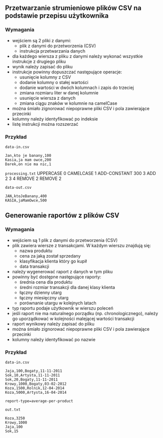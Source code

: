 ## Przetwarzanie strumieniowe plików CSV na podstawie przepisu użytkownika

### Wymagania

 - wejściem są 2 pliki z danymi:
   - plik z danymi do przetworzenia (CSV)
   - instrukcja przetwarzania danych
 - dla każdego wiersza z pliku z danymi należy wykonać wszystkie instrukcje z drugiego pliku
 - wynik należy zapisać do pliku
 - instrukcje powinny dopuszczać następujące operacje:
   - usunięcie kolumny z CSV
   - dodanie kolumny o stałej wartości
   - dodanie wartości w dwóch kolumnach i zapis do trzeciej
   - zmiana rozmiaru liter w danej kolumnie
   - usunięcie wiersza z danych
   - zmiana ciągu znaków w kolumnie na camelCase
 - można śmiało zignorować niepoprawne pliki CSV i pola zawierające przecinki
 - kolumny należy identyfikować po indeksie
 - listę instrukcji można rozszerzać
 
### Przykład

`data-in.csv`
```
Jan,kto je banany,100
Kasia,ja mam owce,200
Darek,on nie ma nic,1
```

`processing.txt`
UPPERCASE 0
CAMELCASE 1
ADD-CONSTANT 300 3
ADD 2 3 4
REMOVE 2
REMOVE 2

`data-out.csv`
```
JAN,ktoJeBanany,400
KASIA,jaMamOwce,500
```

## Generowanie raportów z plików CSV
### Wymagania
 - wejściem są 1 plik z danymi do przetworzenia (CSV)
 - plik zawiera wiersze z transakcjami. W każdym wierszu znajdują się:
   - nazwa produktu
   - cena za jaką został sprzedany
   - klasyfikacja klienta który go kupił
   - data transakcji
 - należy wygenerować raport z danych w tym pliku
 - powinny być dostępne następujące raporty:
   - średnia cena dla produktu
   - średni rozmiar transakcji dla danej klasy klienta
   - łączny dzienny utarg
   - łączny miesięczny utarg
   - porównanie utargu w kolejnych latach
 - typ raportu podaje użytkownik w wierszu poleceń
 - jeśli raport nie ma naturalnego porządku (np. chronologicznego), należy go uporządkować w kolejności malejącej wartości transakcji
 - raport wynikowy należy zapisać do pliku
 - można śmiało zignorować niepoprawne pliki CSV i pola zawierające przecinki
 - kolumny należy identyfikować po nazwie

### Przykład

`data-in.csv`
```
Jaja,100,Bogaty,11-11-2011
Sok,10,Artysta,11-11-2011
Sok,20,Bogaty,11-11-2011
Krowy,1000,Bogaty,03-02-2012
Koza,1500,Rolnik,12-04-2014
Koza,5000,Artysta,16-04-2014
```
`report-type=average-per-product`

`out.txt`
```
Koza,3250
Krowy,1000
Jaja,100
Sok,15
```
